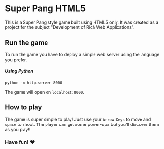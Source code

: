 # Super Pang HTML5
This is a Super Pang style game built using HTML5 only. It was created as a project for the subject "Development of Rich Web Applications".

## Run the game
To run the game you have to deploy a simple web server using the language you prefer. 

##### Using Python
    python -m http.server 8000
The game will open on `localhost:8000`.

## How to play
The game is super simple to play! Just use your `Arrow Keys` to move and `space` to shoot. The player can get some power-ups but you'll discover them as you play!!

### Have fun! :heart:

